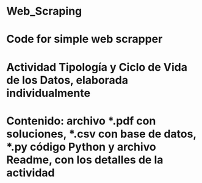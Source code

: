 # Web_Scraping
# Code for simple web scrapper
# Actividad Tipología y Ciclo de Vida de los Datos, elaborada individualmente
# Contenido: archivo *.pdf con soluciones, *.csv con base de datos, *.py código Python y archivo Readme, con los detalles de la actividad
